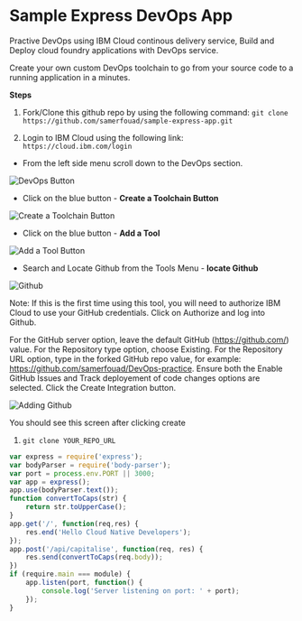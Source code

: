 # Sample Express DevOps App

Practive DevOps using IBM Cloud continous delivery service, Build and Deploy cloud foundry applications with DevOps service.

Create your own custom DevOps toolchain to go from your source code to a running application in a minutes.

**Steps**

1. Fork/Clone this github repo by using the following command: `git clone https://github.com/samerfouad/sample-express-app.git`

2. Login to IBM Cloud using the following link: `https://cloud.ibm.com/login`

- From the left side menu scroll down to the DevOps section.

![DevOps Button](https://user-images.githubusercontent.com/18283745/59562339-ad7aa400-902b-11e9-845f-eaef328df35e.png)

- Click on the blue button - **Create a Toolchain Button**

![Create a Toolchain Button](https://user-images.githubusercontent.com/18283745/59562340-afdcfe00-902b-11e9-8062-ec5a43c216fe.png)

- Click on the blue button - **Add a Tool**

![Add a Tool Button](https://user-images.githubusercontent.com/18283745/59562510-e9af0400-902d-11e9-8a6f-11fc266c3b96.png)

- Search and Locate Github from the Tools Menu - **locate Github**

![Github](https://user-images.githubusercontent.com/18283745/59562561-604c0180-902e-11e9-8f0e-b9a143234196.png)

Note: If this is the first time using this tool, you will need to authorize IBM Cloud to use your GitHub credentials. Click on Authorize and log into Github.

For the GitHub server option, leave the default GitHub (https://github.com/) value.
For the Repository type option, choose Existing.
For the Repository URL option, type in the forked GitHub repo value, for example: https://github.com/samerfouad/DevOps-practice.
Ensure both the Enable GitHub Issues and Track deployement of code changes options are selected.
Click the Create Integration button.

![Adding Github](https://user-images.githubusercontent.com/18283745/59562610-e8320b80-902e-11e9-9100-7b54e6fce159.png)

You should see this screen after clicking create


1. `git clone YOUR_REPO_URL`

```javascript
var express = require('express');
var bodyParser = require('body-parser');
var port = process.env.PORT || 3000;
var app = express();
app.use(bodyParser.text());
function convertToCaps(str) {
    return str.toUpperCase();
}
app.get('/', function(req,res) {
    res.end('Hello Cloud Native Developers');
});
app.post('/api/capitalise', function(req, res) {
    res.send(convertToCaps(req.body));
})
if (require.main === module) {
    app.listen(port, function() {
        console.log('Server listening on port: ' + port);
    });
}
```


